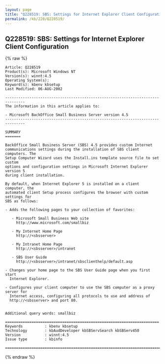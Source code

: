 ```yaml
---
layout: page
title: "Q228519: SBS: Settings for Internet Explorer Client Configuration"
permalink: /kb/228/Q228519/
---
```


## Q228519: SBS: Settings for Internet Explorer Client Configuration

{% raw %}

	Article: Q228519
	Product(s): Microsoft Windows NT
	Version(s): winnt:4.5
	Operating System(s): 
	Keyword(s): kbenv kbsetup
	Last Modified: 06-AUG-2002
	
	-------------------------------------------------------------------------------
	The information in this article applies to:
	
	- Microsoft BackOffice Small Business Server version 4.5 
	-------------------------------------------------------------------------------
	
	SUMMARY
	=======
	
	BackOffice Small Business Server (SBS) 4.5 provides custom Internet
	communications settings during the installation of SBS client computers. The
	Setup Computer Wizard uses the Install.ins template source file to set custom
	options and configuration settings in Microsoft Internet Explorer version 5
	during client installation.
	
	By default, when Internet Explorer 5 is installed on a client computer, the
	automated client Setup process configures the browser with custom settings for
	SBS as follows:
	
	- Adds the following pages to your collection of favorites:
	
	   - Microsoft Small Business Web site
	     http://www.microsoft.com/smallbiz
	
	   - My Internet Home Page
	     http://<sbsserver>
	
	   - My Intranet Home Page
	     http://<sbsserver>/intranet
	
	   - SBS User Guide
	     http://<sbsserver>/intranet/sbsclienthelp/default.asp
	
	- Changes your home page to the SBS User Guide page when you first start
	  Internet Explorer.
	
	- Configures your client computer to use the SBS computer as a proxy server for
	  Internet access, configuring all protocols to use and address of
	  http://<sbsserver> and port 80.
	
	
	Additional query words: smallbiz
	
	======================================================================
	Keywords          : kbenv kbsetup 
	Technology        : kbAudDeveloper kbSBServSearch kbSBServ450
	Version           : winnt:4.5
	Issue type        : kbinfo
	
	=============================================================================
	

{% endraw %}
